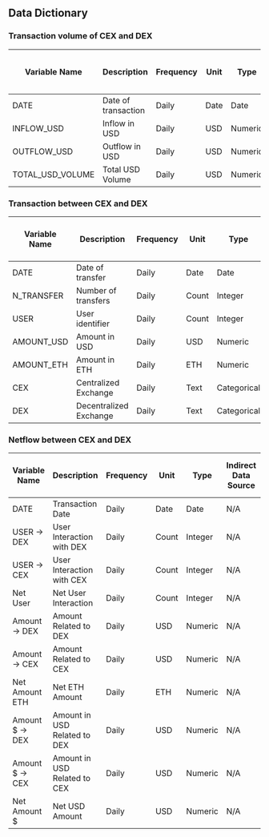 ## Data Dictionary



### Transaction volume of CEX and DEX

| Variable Name    | Description           | Frequency | Unit | Type   | Indirect Data Source | Original Data Source | Cross-Validation Data Source |
| ---------------- | --------------------- | --------- | ---- | ------ | --------------------- | -------------------- | ---------------------------- |
| DATE             | Date of transaction   | Daily     | Date | Date   | N/A                   | N/A                  | N/A                          |
| INFLOW\_USD      | Inflow in USD         | Daily     | USD  | Numeric| N/A                   | N/A                  | N/A                          |
| OUTFLOW\_USD     | Outflow in USD        | Daily     | USD  | Numeric| N/A                   | N/A                  | N/A                          |
| TOTAL\_USD\_VOLUME | Total USD Volume    | Daily     | USD  | Numeric| N/A                   | N/A                  | N/A                          |


### Transaction between CEX and DEX

| Variable Name          | Description           | Frequency | Unit | Type | Indirect Data Source | Original Data Source | Cross-Validation Data Source |
|------------------------|-----------------------|-----------|------|------|-----------------------|----------------------|-----------------------------|
| DATE                   | Date of transfer      | Daily     | Date | Date | N/A                   | N/A                  | N/A                         |
| N\_TRANSFER            | Number of transfers   | Daily     | Count| Integer | N/A               | N/A                  | N/A                         |
| USER                   | User identifier      | Daily     | Count | Integer | N/A               | N/A                  | N/A                         |
| AMOUNT\_USD            | Amount in USD         | Daily     | USD  | Numeric | N/A               | N/A                  | N/A                         |
| AMOUNT\_ETH            | Amount in ETH         | Daily     | ETH  | Numeric | N/A               | N/A                  | N/A                         |
| CEX                    | Centralized Exchange  | Daily     | Text | Categorical | N/A        | N/A                  | N/A                         |
| DEX                    | Decentralized Exchange| Daily     | Text | Categorical | N/A        | N/A                  | N/A                         |

### Netflow between CEX and DEX

| Variable Name         | Description            | Frequency | Unit     | Type    | Indirect Data Source | Original Data Source | Cross-Validation Data Source |
| --------------------- | ---------------------- | --------- | -------- | ------- | -------------------- | --------------------- | ---------------------------- |
| DATE                  | Transaction Date       | Daily     | Date     | Date    | N/A                  | N/A                 | N/A                          |
| USER $\rightarrow$ DEX | User Interaction with DEX | Daily  | Count    | Integer | N/A                  | N/A                 | N/A                          |
| USER $\rightarrow$ CEX | User Interaction with CEX | Daily  | Count    | Integer | N/A                  | N/A                 | N/A                          |
| Net User              | Net User Interaction    | Daily     | Count    | Integer | N/A                  | N/A                 | N/A                          |
| Amount $\rightarrow$ DEX | Amount Related to DEX | Daily | USD      | Numeric | N/A                  | N/A                 | N/A                          |
| Amount $\rightarrow$ CEX | Amount Related to CEX | Daily | USD      | Numeric | N/A                  | N/A                 | N/A                          |
| Net Amount ETH        | Net ETH Amount          | Daily     | ETH      | Numeric | N/A                  | N/A                 | N/A                          |
| Amount \$ $\rightarrow$ DEX | Amount in USD Related to DEX | Daily | USD | Numeric | N/A             | N/A                 | N/A                          |
| Amount \$ $\rightarrow$ CEX | Amount in USD Related to CEX | Daily | USD | Numeric | N/A             | N/A                 | N/A                          |
| Net Amount \$         | Net USD Amount          | Daily     | USD      | Numeric | N/A                  | N/A                 | N/A                          |

